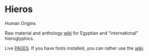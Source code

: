 # Hieros

Human Origins

Raw material and anthology [wiki](https://github.com/pannous/hieros/wiki) for Egyptian and “international” hieroglyphics.
 
 Live [PAGES](https://pannous.github.io/hieros/Home). If you have fonts installed, you can rather use the [wiki](https://github.com/pannous/hieros/wiki).

